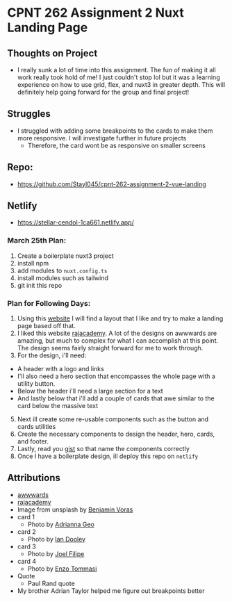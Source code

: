 # CPNT 262 Assignment 2 Nuxt Landing Page

## Thoughts on Project

- I really sunk a lot of time into this assignment. The fun of making it all work really took hold of me! I just couldn't stop lol but it was a learning experience on how to use grid, flex, and nuxt3 in greater depth. This will definitely help going forward for the group and final project!

## Struggles

- I struggled with adding some breakpoints to the cards to make them more responsive. I will investigate further in future projects
  - Therefore, the card wont be as responsive on smaller screens

## Repo:

- https://github.com/Stayl045/cpnt-262-assignment-2-vue-landing

## Netlify

- https://stellar-cendol-1ca661.netlify.app/

### March 25th Plan:

1. Create a boilerplate nuxt3 project
2. install npm
3. add modules to `nuxt.config.ts`
4. install modules such as tailwind
5. git init this repo

### Plan for Following Days:

1. Using this [website](https://www.awwwards.com/) I will find a layout that I like and try to make a landing page based off that.
2. I liked this website [rajacademy](https://rajacademy.com/). A lot of the designs on awwwards are amazing, but much to complex for what I can accomplish at this point. The design seems fairly straight forward for me to work through.
3. For the design, i'll need:

- A header with a logo and links
- I'll also need a hero section that encompasses the whole page with a utility button.
- Below the header i'll need a large section for a text
- And lastly below that i'll add a couple of cards that awe similar to the card below the massive text

5. Next ill create some re-usable components such as the button and cards utilities
6. Create the necessary components to design the header, hero, cards, and footer.
7. Lastly, read you [gist](https://gist.github.com/lilyx13/59068feba277c73cc2a4be7a15ec6f59) so that name the components correctly
8. Once I have a boilerplate design, ill deploy this repo on `netlify`

## Attributions

- [awwwards](https://www.awwwards.com/)
- [rajacademy](https://rajacademy.com/)
- Image from unsplash by [Benjamin Voras](https://images.unsplash.com/photo-1519681393784-d120267933ba?ixlib=rb-1.2.1&ixid=MnwxMjA3fDB8MHxwaG90by1wYWdlfHx8fGVufDB8fHx8&auto=format&fit=crop&w=2070&q=80)
- card 1
  - Photo by [Adrianna Geo](https://images.unsplash.com/flagged/photo-1572392640988-ba48d1a74457?ixlib=rb-1.2.1&ixid=MnwxMjA3fDB8MHxwaG90by1wYWdlfHx8fGVufDB8fHx8&auto=format&fit=crop&w=1064&q=80)
- card 2
  - Photo by [Ian Dooley](https://images.unsplash.com/photo-1501472312651-726afe119ff1?ixlib=rb-1.2.1&ixid=MnwxMjA3fDB8MHxwaG90by1wYWdlfHx8fGVufDB8fHx8&auto=format&fit=crop&w=987&q=80)
- card 3
  - Photo by [Joel Filipe](https://images.unsplash.com/photo-1484589065579-248aad0d8b13?ixlib=rb-1.2.1&ixid=MnwxMjA3fDB8MHxzZWFyY2h8MjN8fGFydHxlbnwwfHwwfHw%3D&auto=format&fit=crop&w=900&q=60)
- card 4
  - Photo by [Enzo Tommasi](https://images.unsplash.com/photo-1571115764595-644a1f56a55c?ixlib=rb-1.2.1&ixid=MnwxMjA3fDB8MHxwaG90by1wYWdlfHx8fGVufDB8fHx8&auto=format&fit=crop&w=1041&q=80)
- Quote
  - Paul Rand quote
- My brother Adrian Taylor helped me figure out breakpoints better
